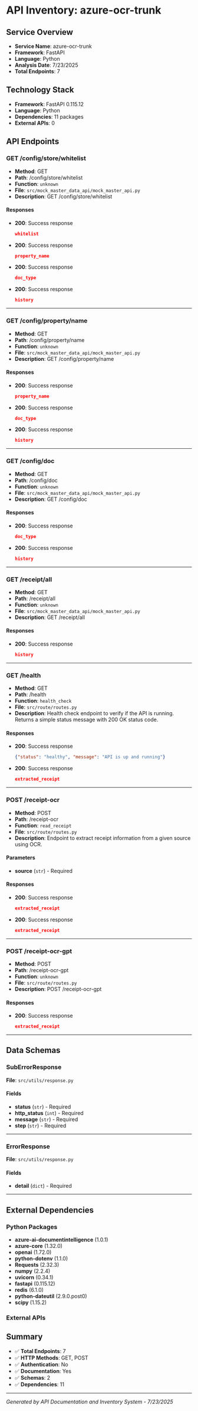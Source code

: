 # API Inventory: azure-ocr-trunk

## Service Overview

- **Service Name**: azure-ocr-trunk
- **Framework**: FastAPI
- **Language**: Python
- **Analysis Date**: 7/23/2025
- **Total Endpoints**: 7

## Technology Stack

- **Framework**: FastAPI 0.115.12
- **Language**: Python
- **Dependencies**: 11 packages
- **External APIs**: 0

## API Endpoints

### GET /config/store/whitelist

- **Method**: GET
- **Path**: /config/store/whitelist
- **Function**: `unknown`
- **File**: `src/mock_master_data_api/mock_master_api.py`
- **Description**: GET /config/store/whitelist

#### Responses
- **200**: Success response
  ```json
  whitelist
  ```
- **200**: Success response
  ```json
  property_name
  ```
- **200**: Success response
  ```json
  doc_type
  ```
- **200**: Success response
  ```json
  history
  ```

---

### GET /config/property/name

- **Method**: GET
- **Path**: /config/property/name
- **Function**: `unknown`
- **File**: `src/mock_master_data_api/mock_master_api.py`
- **Description**: GET /config/property/name

#### Responses
- **200**: Success response
  ```json
  property_name
  ```
- **200**: Success response
  ```json
  doc_type
  ```
- **200**: Success response
  ```json
  history
  ```

---

### GET /config/doc

- **Method**: GET
- **Path**: /config/doc
- **Function**: `unknown`
- **File**: `src/mock_master_data_api/mock_master_api.py`
- **Description**: GET /config/doc

#### Responses
- **200**: Success response
  ```json
  doc_type
  ```
- **200**: Success response
  ```json
  history
  ```

---

### GET /receipt/all

- **Method**: GET
- **Path**: /receipt/all
- **Function**: `unknown`
- **File**: `src/mock_master_data_api/mock_master_api.py`
- **Description**: GET /receipt/all

#### Responses
- **200**: Success response
  ```json
  history
  ```

---

### GET /health

- **Method**: GET
- **Path**: /health
- **Function**: `health_check`
- **File**: `src/route/routes.py`
- **Description**: Health check endpoint to verify if the API is running.
    Returns a simple status message with 200 OK status code.

#### Responses
- **200**: Success response
  ```json
  {"status": "healthy", "message": "API is up and running"}
  ```
- **200**: Success response
  ```json
  extracted_receipt
  ```

---

### POST /receipt-ocr

- **Method**: POST
- **Path**: /receipt-ocr
- **Function**: `read_receipt`
- **File**: `src/route/routes.py`
- **Description**: Endpoint to extract receipt information from a given source using OCR.

#### Parameters
- **source** (`str`) - Required

#### Responses
- **200**: Success response
  ```json
  extracted_receipt
  ```
- **200**: Success response
  ```json
  extracted_receipt
  ```

---

### POST /receipt-ocr-gpt

- **Method**: POST
- **Path**: /receipt-ocr-gpt
- **Function**: `unknown`
- **File**: `src/route/routes.py`
- **Description**: POST /receipt-ocr-gpt

#### Responses
- **200**: Success response
  ```json
  extracted_receipt
  ```

---



## Data Schemas

### SubErrorResponse

**File**: `src/utils/response.py`

#### Fields
- **status** (`str`) - Required
- **http_status** (`int`) - Required
- **message** (`str`) - Required
- **step** (`str`) - Required

---

### ErrorResponse

**File**: `src/utils/response.py`

#### Fields
- **detail** (`dict`) - Required

---



## External Dependencies

### Python Packages
- **azure-ai-documentintelligence** (1.0.1)
- **azure-core** (1.32.0)
- **openai** (1.72.0)
- **python-dotenv** (1.1.0)
- **Requests** (2.32.3)
- **numpy** (2.2.4)
- **uvicorn** (0.34.1)
- **fastapi** (0.115.12)
- **redis** (6.1.0)
- **python-dateutil** (2.9.0.post0)
- **scipy** (1.15.2)


### External APIs


## Summary

- ✅ **Total Endpoints**: 7
- ✅ **HTTP Methods**: GET, POST
- ✅ **Authentication**: No
- ✅ **Documentation**: Yes
- ✅ **Schemas**: 2
- ✅ **Dependencies**: 11

---

*Generated by API Documentation and Inventory System - 7/23/2025* 